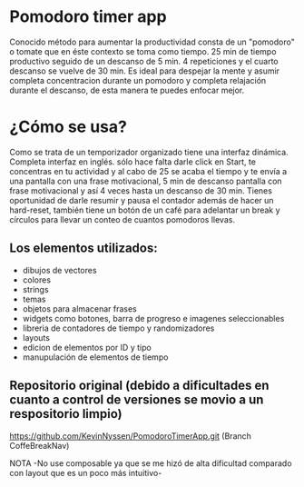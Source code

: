 # Pomodoro timer app
Conocido método para aumentar la productividad consta de un "pomodoro" o tomate que en éste contexto se toma como tiempo. 
25 min de tiempo productivo seguido de un descanso de 5 min. 4 repeticiones y el cuarto descanso se vuelve de 30 min.
Es ideal para despejar la mente y asumir completa concentracion durante un pomodoro y completa relajación durante el descanso,
de esta manera te puedes enfocar mejor.

# ¿Cómo se usa?
Como se trata de un temporizador organizado tiene una interfaz dinámica. Completa interfaz en inglés.
sólo hace falta darle click en Start, te concentras en tu actividad y al cabo de 25 se acaba el tiempo y te envía a una pantalla con una frase motivacional,
5 min de descanso pantalla con frase motivacional y así 4 veces hasta un descanso de 30 min. Tienes oportunidad de darle resumir y pausa el contador además de hacer un hard-reset, también tiene un botón de un café para adelantar un break y círculos para llevar un conteo de cuantos pomodoros llevas.

## Los elementos utilizados:
  * dibujos de vectores
  * colores
  * strings
  * temas
  * objetos para almacenar frases
  * widgets como botones, barra de progreso e imagenes seleccionables
  * libreria de contadores de tiempo y randomizadores
  * layouts
  * edicion de elementos por ID y tipo
  * manupulación de elementos de tiempo


## Repositorio original (debido a dificultades en cuanto a control de versiones se movio a un respositorio limpio)
https://github.com/KevinNyssen/PomodoroTimerApp.git  (Branch CoffeBreakNav)

NOTA
-No use composable ya que se me hizó de alta dificultad comparado con layout que es un poco más intuitivo-
